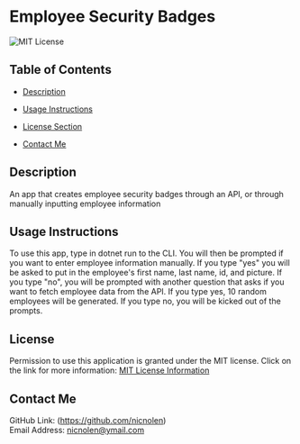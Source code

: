 # Employee Security Badges
![MIT License](https://img.shields.io/badge/license-MIT-important)

  ## Table of Contents
  - [Description](#description)

  - [Usage Instructions](#usage-instructions)
  - [License Section](#license)


  - [Contact Me](#contact-me)

  ## Description
  An app that creates employee security badges through an API, or through manually inputting employee information

  ## Usage Instructions
  To use this app, type in dotnet run to the CLI. You will then be prompted if you want to enter employee information manually. If you type "yes" you will be asked to put in the employee's first name, last name, id, and picture. If you type "no", you will be prompted with another question that asks if you want to fetch employee data from the API. If you type yes, 10 random employees will be generated. If you type no, you will be kicked out of the prompts.

  ## License
  Permission to use this application is granted under the MIT license.
  Click on the link for more information: [MIT License Information](https://opensource.org/licenses/MIT)

  ## Contact Me
  GitHub Link: (https://github.com/nicnolen)<br>
  Email Address: <nicnolen@ymail.com>